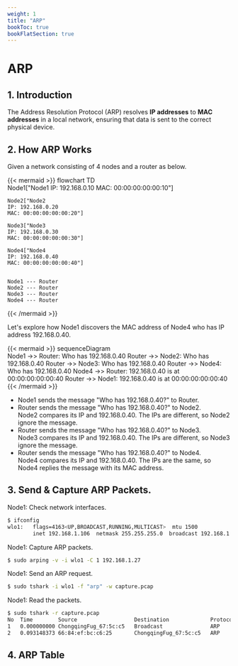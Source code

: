 ```yaml
---
weight: 1
title: "ARP"
bookToc: true
bookFlatSection: true
---
```


# ARP
## 1. Introduction
The Address Resolution Protocol (ARP) resolves **IP addresses** to **MAC addresses** in a local network, ensuring that data is sent to the correct physical device.

## 2. How ARP Works
Given a network consisting of 4 nodes and a router as below.

{{< mermaid >}}
flowchart TD        
    Node1["Node1
    IP: 192.168.0.10
    MAC: 00:00:00:00:00:10"]

    Node2["Node2
    IP: 192.168.0.20
    MAC: 00:00:00:00:00:20"]

    Node3["Node3
    IP: 192.168.0.30
    MAC: 00:00:00:00:00:30"]

    Node4["Node4
    IP: 192.168.0.40
    MAC: 00:00:00:00:00:40"]


    Node1 --- Router
    Node2 --- Router
    Node3 --- Router
    Node4 --- Router
{{< /mermaid >}}


Let's explore how Node1 discovers the MAC address of Node4 who has IP address 192.168.0.40.

{{< mermaid >}}
sequenceDiagram   
    Node1 ->> Router: Who has 192.168.0.40
    Router ->> Node2: Who has 192.168.0.40
    Router ->> Node3: Who has 192.168.0.40
    Router ->> Node4: Who has 192.168.0.40
    Node4 ->> Router: 192.168.0.40 is at 00:00:00:00:00:40
    Router ->> Node1: 192.168.0.40 is at 00:00:00:00:00:40
{{< /mermaid >}}

-   Node1 sends the message "Who has 192.168.0.40?" to Router.
-   Router sends the message "Who has 192.168.0.40?" to Node2.  
    Node2 compares its IP and 192.168.0.40. The IPs are different, so Node2 ignore the message.
-   Router sends the message "Who has 192.168.0.40?" to Node3.  
    Node3 compares its IP and 192.168.0.40. The IPs are different, so Node3 ignore the message.
-   Router sends the message "Who has 192.168.0.40?" to Node4.  
    Node4 compares its IP and 192.168.0.40. The IPs are the same, so Node4 replies the message with its MAC address.

## 3. Send & Capture ARP Packets.
Node1: Check network interfaces.
```sh
$ ifconfig
wlo1:   flags=4163<UP,BROADCAST,RUNNING,MULTICAST>  mtu 1500
        inet 192.168.1.106  netmask 255.255.255.0  broadcast 192.168.1.255
```

Node1: Capture ARP packets.
```sh
$ sudo arping -v -i wlo1 -C 1 192.168.1.27
```

Node1: Send an ARP request.
```sh
$ sudo tshark -i wlo1 -f "arp" -w capture.pcap
```

Node1: Read the packets.
```sh
$ sudo tshark -r capture.pcap
No  Time        Source                  Destination             Protocol    Len     Info
1	0.000000000	ChongqingFug_67:5c:c5	Broadcast	            ARP	        58	    Who has 192.168.1.27? Tell 192.168.1.106
2	0.093148373	66:84:ef:bc:c6:25	    ChongqingFug_67:5c:c5	ARP	        60	    192.168.1.27 is at 66:84:ef:bc:c6:25
```

## 4. ARP Table
